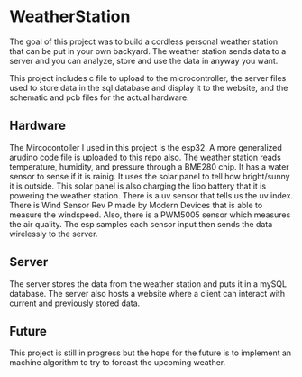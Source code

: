 # WeatherStation
The goal of this project was to build a cordless personal weather station that can be put in your own backyard. The weather station sends data to a server and you can analyze, store and use the data in anyway you want. 

This project includes c file to upload to the microcontroller, the server files used to store data in the sql database and display it to the website, and the schematic and pcb files for the actual hardware.

## Hardware
The Mircocontoller I used in this project is the esp32. A more generalized arudino code file is uploaded to this repo also. The weather station reads temperature, humidity, and pressure through a BME280 chip. It has a water sensor to sense if it is rainig. It uses the solar panel to tell how bright/sunny it is outside. This solar panel is also charging the lipo battery that it is powering the weather station. There is a uv sensor that tells us the uv index. There is Wind Sensor Rev P made by Modern Devices that is able to measure the windspeed. Also, there is a PWM5005 sensor which measures the air quality. The esp samples each sensor input then sends the data wirelessly to the server.

## Server
The server stores the data from the weather station and puts it in a mySQL database. The server also hosts a website where a client can interact with current and previously stored data. 

## Future 
This project is still in progress but the hope for the future is to implement an machine algorithm to try to forcast the upcoming weather.